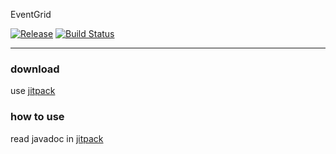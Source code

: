 EventGrid


[![Release](https://jitpack.io/v/Qixingchen/EventGrid.svg?style=flat-square)](https://jitpack.io/#Qixingchen/EventGrid)
[![Build Status](https://travis-ci.org/Qixingchen/EventGrid.svg?branch=master)](https://travis-ci.org/Qixingchen/EventGrid)

---
### download

 use [jitpack](https://jitpack.io/#Qixingchen/EventGrid)

### how to use

read javadoc in [jitpack](https://jitpack.io/com/github/Qixingchen/EventGrid/-SNAPSHOT/javadoc/)
